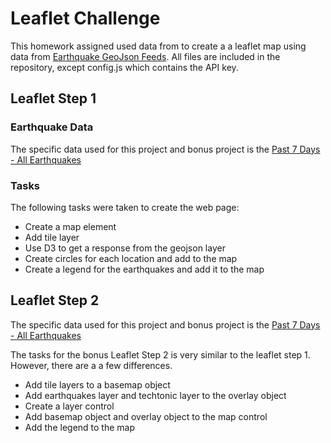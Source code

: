 # Leaflet Challenge
This homework assigned used data from to create a a leaflet map using data from [Earthquake GeoJson Feeds](http://earthquake.usgs.gov/earthquakes/feed/v1.0/geojson.php).
All files are included in the repository, except config.js which contains the API key.

## Leaflet Step 1
### Earthquake Data
The specific data used for this project and bonus project is the [Past 7 Days - All Earthquakes](https://earthquake.usgs.gov/earthquakes/feed/v1.0/summary/all_week.geojson)


### Tasks
The following tasks were taken to create the web page:
- Create a map element
- Add tile layer
- Use D3 to get a response from the geojson layer
- Create circles for each location and add to the map
- Create a legend for the earthquakes and add it to the map



## Leaflet Step 2
The specific data used for this project and bonus project is the [Past 7 Days - All Earthquakes](https://earthquake.usgs.gov/earthquakes/feed/v1.0/summary/all_week.geojson)

The tasks for the bonus Leaflet Step 2 is very similar to the leaflet step 1.  However, there are a a few differences. 

- Add tile layers to a basemap object
- Add earthquakes layer and techtonic layer to the overlay object
- Create a layer control
- Add basemap object and overlay object to the map control
- Add the legend to the map


